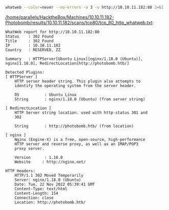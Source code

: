 ```bash
whatweb --color=never --no-errors -a 3 -v http://10.10.11.182:80 2>&1
```

[/home/parallels/HacktheBox/Machines/10.10.11.182-Photobomb/results/10.10.11.182/scans/tcp80/tcp_80_http_whatweb.txt](file:///home/parallels/HacktheBox/Machines/10.10.11.182-Photobomb/results/10.10.11.182/scans/tcp80/tcp_80_http_whatweb.txt):

```
WhatWeb report for http://10.10.11.182:80
Status    : 302 Found
Title     : 302 Found
IP        : 10.10.11.182
Country   : RESERVED, ZZ

Summary   : HTTPServer[Ubuntu Linux][nginx/1.18.0 (Ubuntu)], nginx[1.18.0], RedirectLocation[http://photobomb.htb/]

Detected Plugins:
[ HTTPServer ]
	HTTP server header string. This plugin also attempts to
	identify the operating system from the server header.

	OS           : Ubuntu Linux
	String       : nginx/1.18.0 (Ubuntu) (from server string)

[ RedirectLocation ]
	HTTP Server string location. used with http-status 301 and
	302

	String       : http://photobomb.htb/ (from location)

[ nginx ]
	Nginx (Engine-X) is a free, open-source, high-performance
	HTTP server and reverse proxy, as well as an IMAP/POP3
	proxy server.

	Version      : 1.18.0
	Website     : http://nginx.net/

HTTP Headers:
	HTTP/1.1 302 Moved Temporarily
	Server: nginx/1.18.0 (Ubuntu)
	Date: Tue, 22 Nov 2022 05:39:41 GMT
	Content-Type: text/html
	Content-Length: 154
	Connection: close
	Location: http://photobomb.htb/



```
